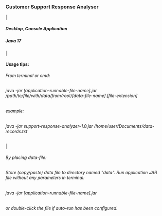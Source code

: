 <h3>Customer Support Response Analyser</h3>
|
<h5>Desktop, Console Application</h5>
<h5>Java 17</h5>
|
<h4>Usage tips:</h4>
<h6>From terminal or cmd:</h6>
<h6>java -jar [application-runnable-file-name].jar /path/to/file/with/data/from/root/[data-file-name].[file-extension]</h6>
<h6>example:</h6>
<h6>java -jar support-response-analyzer-1.0.jar /home/user/Documents/data-records.txt</h6>
|
<h6>By placing data-file:</h6>
<h6>Store (copy/paste) data file to directory named "data". Run application JAR file without any parameters in terminal:</h6>
<h6>java -jar [application-runnable-file-name].jar</h6>
<h6>or double-click the file if auto-run has been configured.</h6>
